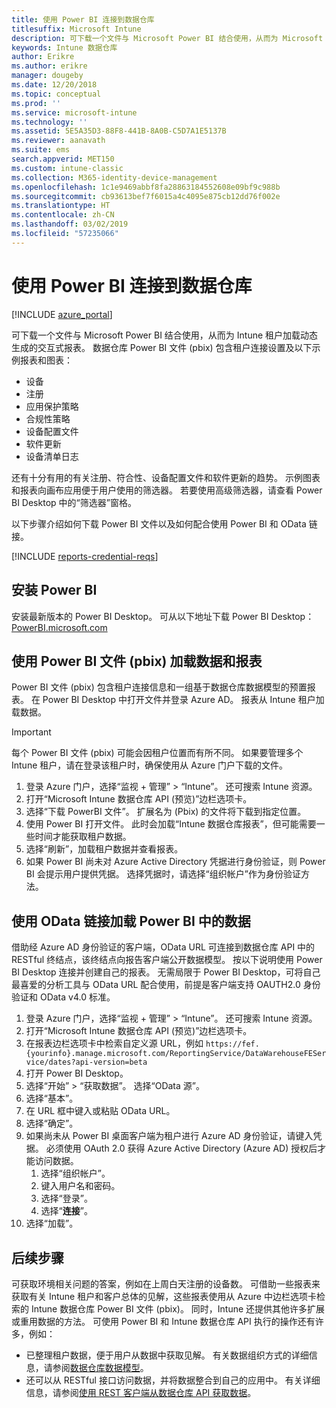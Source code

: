 ```yaml
---
title: 使用 Power BI 连接到数据仓库
titlesuffix: Microsoft Intune
description: 可下载一个文件与 Microsoft Power BI 结合使用，从而为 Microsoft Intune 租户加载动态生成的交互式报表。
keywords: Intune 数据仓库
author: Erikre
ms.author: erikre
manager: dougeby
ms.date: 12/20/2018
ms.topic: conceptual
ms.prod: ''
ms.service: microsoft-intune
ms.technology: ''
ms.assetid: 5E5A35D3-88F8-441B-8A0B-C5D7A1E5137B
ms.reviewer: aanavath
ms.suite: ems
search.appverid: MET150
ms.custom: intune-classic
ms.collection: M365-identity-device-management
ms.openlocfilehash: 1c1e9469abbf8fa28863184552608e09bf9c988b
ms.sourcegitcommit: cb93613bef7f6015a4c4095e875cb12dd76f002e
ms.translationtype: HT
ms.contentlocale: zh-CN
ms.lasthandoff: 03/02/2019
ms.locfileid: "57235066"
---
```

# <a name="connect-to-the-data-warehouse-with-power-bi"></a>使用 Power BI 连接到数据仓库

[!INCLUDE [azure_portal](./includes/azure_portal.md)]

可下载一个文件与 Microsoft Power BI 结合使用，从而为 Intune 租户加载动态生成的交互式报表。 数据仓库 Power BI 文件 (pbix) 包含租户连接设置及以下示例报表和图表：  

  -  设备
  -  注册
  -  应用保护策略
  -  合规性策略
  -  设备配置文件
  -  软件更新
  -  设备清单日志

还有十分有用的有关注册、符合性、设备配置文件和软件更新的趋势。 示例图表和报表向画布应用便于用户使用的筛选器。 若要使用高级筛选器，请查看 Power BI Desktop 中的“筛选器”窗格。

以下步骤介绍如何下载 Power BI 文件以及如何配合使用 Power BI 和 OData 链接。

[!INCLUDE [reports-credential-reqs](./includes/reports-credential-reqs.md)]

## <a name="install-power-bi"></a>安装 Power BI

安装最新版本的 Power BI Desktop。 可从以下地址下载 Power BI Desktop：[PowerBI.microsoft.com](https://powerbi.microsoft.com/desktop)

## <a name="load-the-data-and-reports-using-the-power-bi-file-pbix"></a>使用 Power BI 文件 (pbix) 加载数据和报表

Power BI 文件 (pbix) 包含租户连接信息和一组基于数据仓库数据模型的预置报表。 在 Power BI Desktop 中打开文件并登录 Azure AD。 报表从 Intune 租户加载数据。

> [!Important]  
> 每个 Power BI 文件 (pbix) 可能会因租户位置而有所不同。 如果要管理多个 Intune 租户，请在登录该租户时，确保使用从 Azure 门户下载的文件。  

1.  登录 Azure 门户，选择“监视 + 管理” > “Intune”。 还可搜索 Intune 资源。  
2.  打开“Microsoft Intune 数据仓库 API (预览)”边栏选项卡。
3.  选择“下载 PowerBI 文件”。 扩展名为 (Pbix) 的文件将下载到指定位置。
4.  使用 Power BI 打开文件。 此时会加载“Intune 数据仓库报表”，但可能需要一些时间才能获取租户数据。
5.  选择“刷新”，加载租户数据并查看报表。
6.  如果 Power BI 尚未对 Azure Active Directory 凭据进行身份验证，则 Power BI 会提示用户提供凭据。 选择凭据时，请选择“组织帐户”作为身份验证方法。

## <a name="load-the-data-in-power-bi-using-the-odata-link"></a>使用 OData 链接加载 Power BI 中的数据

借助经 Azure AD 身份验证的客户端，OData URL 可连接到数据仓库 API 中的 RESTful 终结点，该终结点向报告客户端公开数据模型。 按以下说明使用 Power BI Desktop 连接并创建自己的报表。 无需局限于 Power BI Desktop，可将自己最喜爱的分析工具与 OData URL 配合使用，前提是客户端支持 OAUTH2.0 身份验证和 OData v4.0 标准。

1.  登录 Azure 门户，选择“监视 + 管理” > “Intune”。 还可搜索 Intune 资源。  
2.  打开“Microsoft Intune 数据仓库 API (预览)”边栏选项卡。
3. 在报表边栏选项卡中检索自定义源 URL，例如 `https://fef.{yourinfo}.manage.microsoft.com/ReportingService/DataWarehouseFEService/dates?api-version=beta`
4. 打开 Power BI Desktop。
5. 选择“开始” > “获取数据”。 选择“OData 源”。
6. 选择“基本”。
7. 在 URL 框中键入或粘贴 OData URL。
8. 选择“确定”。
9. 如果尚未从 Power BI 桌面客户端为租户进行 Azure AD 身份验证，请键入凭据。 必须使用 OAuth 2.0 获得 Azure Active Directory (Azure AD) 授权后才能访问数据。  
    1.  选择“组织帐户”。  
    2.  键入用户名和密码。  
    3.  选择“登录”。  
    4.  选择“**连接**”。  
10. 选择“加载”。

## <a name="next-steps"></a>后续步骤

可获取环境相关问题的答案，例如在上周白天注册的设备数。 可借助一些报表来获取有关 Intune 租户和客户总体的见解，这些报表使用从 Azure 中边栏选项卡检索的 Intune 数据仓库 Power BI 文件 (pbix)。 同时，Intune 还提供其他许多扩展或重用数据的方法。 可使用 Power BI 和 Intune 数据仓库 API 执行的操作还有许多，例如：

<!-- -  You can use Power BI Desktop to create additional report types with your data. For example, you could create a custom chart representing the ratio of device manufactures in your enterprise. For more information about creating custom reports with Power BI and the Intune Data Warehouse, see `BLOG POST ON POWER BI`. -->
 -  已整理租户数据，便于用户从数据中获取见解。 有关数据组织方式的详细信息，请参阅[数据仓库数据模型](reports-ref-data-model.md)。
 -  还可以从 RESTful 接口访问数据，并将数据整合到自己的应用中。 有关详细信息，请参阅[使用 REST 客户端从数据仓库 API 获取数据](reports-proc-data-rest.md)。
